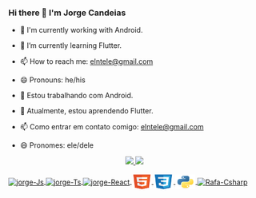 ### Hi there 👋 I'm Jorge Candeias 


- 🔭 I'm currently working with Android.
- 🌱 I’m currently learning Flutter.
- 📫 How to reach me: elntele@gmail.com
- 😄 Pronouns: he/his


- 🔭 Estou trabalhando com Android. 
- 🌱 Atualmente, estou aprendendo Flutter.
- 📫 Como entrar em contato comigo: elntele@gmail.com
- 😄 Pronomes: ele/dele
 <div align="center">
    <a href="https://github.com/elntele">
    <img height="180em" src="https://github-readme-stats.vercel.app/api?username=elntele&show_icons=true&theme=dracula&include_all_commits=true&count_private=true"/>
    <img height="180em" src="https://github-readme-stats.vercel.app/api/top-langs/?username=elntele&layout=compact&langs_count=7&theme=dracula"/>
  </div>
    
  <div style="display: inline_block"><br>  
  <img align="center" alt="jorge-Js" height="30" width="40" src="https://cdn.jsdelivr.net/gh/devicons/devicon/icons/java/java-original.svg">
  <img align="center" alt="jorge-Ts" height="30" width="40" src="https://cdn.jsdelivr.net/gh/devicons/devicon/icons/javascript/javascript-original.svg">
  <img align="center" alt="jorge-React" height="30" width="40" src="https://cdn.jsdelivr.net/gh/devicons/devicon/icons/android/android-original-wordmark.svg">
  <img align="center" alt="jorge-HTML" height="30" width="40" src="https://raw.githubusercontent.com/devicons/devicon/master/icons/html5/html5-original.svg">
  <img align="center" alt="jorge-CSS" height="30" width="40" src="https://raw.githubusercontent.com/devicons/devicon/master/icons/css3/css3-original.svg">
  <img align="center" alt="jorge-Python" height="30" width="40" src="https://raw.githubusercontent.com/devicons/devicon/master/icons/python/python-original.svg">
  <img align="center" alt="Rafa-Csharp" height="30" width="40" src="https://cdn.jsdelivr.net/gh/devicons/devicon/icons/postgresql/postgresql-original-wordmark.svg">
 
</div>


